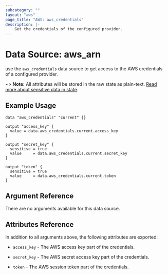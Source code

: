 ```yaml
---
subcategory: ""
layout: "aws"
page_title: "AWS: aws_credentials"
description: |-
    Get the credentials of the configured provider.
---
```


# Data Source: aws_arn

use the `aws_credentials` data source to get access to the AWS credentials of a configured provider.

~> **Note:** All attributes will be stored in
the raw state as plain-text. [Read more about sensitive data in
state](/docs/state/sensitive-data.html).

## Example Usage

```hcl
data "aws_credentials" "current" {}

output "access_key" {
  value = data.aws_credentials.current.access_key
}

output "secret_key" {
  sensitive = true
  value     = data.aws_credentials.current.secret_key
}

output "token" {
  sensitive = true
  value     = data.aws_credentials.current.token
}
```

## Argument Reference

There are no arguments available for this data source.

## Attributes Reference

In addition to all arguments above, the following attributes are exported:

* `access_key` - The AWS access key part of the credentials.

* `secret_key` - The AWS secret access key part of the credentials.

* `token` - The AWS session token part of the credentials.
